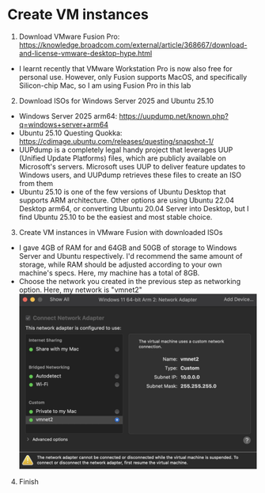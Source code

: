 # Create VM instances
1. Download VMware Fusion Pro: https://knowledge.broadcom.com/external/article/368667/download-and-license-vmware-desktop-hype.html
- I learnt recently that VMware Workstation Pro is now also free for personal use. However, only Fusion supports MacOS, and specifically Silicon-chip Mac, so I am using Fusion Pro in this lab

2. Download ISOs for Windows Server 2025 and Ubuntu 25.10
- Windows Server 2025 arm64: https://uupdump.net/known.php?q=windows+server+arm64
- Ubuntu 25.10 Questing Quokka: https://cdimage.ubuntu.com/releases/questing/snapshot-1/
- UUPdump is a completely legal handy project that leverages UUP (Unified Update Platforms) files, which are publicly available on Microsoft's servers. Microsoft uses UUP to deliver feature updates to Windows users, and UUPdump retrieves these files to create an ISO from them
- Ubuntu 25.10 is one of the few versions of Ubuntu Desktop that supports ARM architecture. Other options are using Ubuntu 22.04 Desktop arm64, or converting Ubuntu 20.04 Server into Desktop, but I find Ubuntu 25.10 to be the easiest and most stable choice.

3. Create VM instances in VMware Fusion with downloaded ISOs
- I gave 4GB of RAM for and 64GB and 50GB of storage to Windows Server and Ubuntu respectively. I'd recommend the same amount of storage, while RAM should be adjusted according to your own machine's specs. Here, my machine has a total of 8GB.
- Choose the network you created in the previous step as networking option. Here, my network is "vmnet2"
![network](Images/network.jpg)
4. Finish
